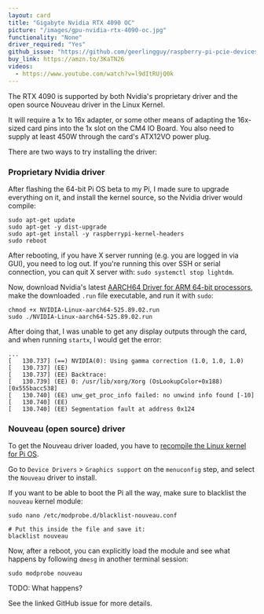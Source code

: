 ```yaml
---
layout: card
title: "Gigabyte Nvidia RTX 4090 OC"
picture: "/images/gpu-nvidia-rtx-4090-oc.jpg"
functionality: "None"
driver_required: "Yes"
github_issue: "https://github.com/geerlingguy/raspberry-pi-pcie-devices/issues/504"
buy_link: https://amzn.to/3KaTN26
videos:
  - https://www.youtube.com/watch?v=l9dItRUjQ0k
---
```

The RTX 4090 is supported by both Nvidia's proprietary driver and the open source Nouveau driver in the Linux Kernel.

It will require a 1x to 16x adapter, or some other means of adapting the 16x-sized card pins into the 1x slot on the CM4 IO Board. You also need to supply at least 450W through the card's ATX12VO power plug.

There are two ways to try installing the driver:

### Proprietary Nvidia driver

After flashing the 64-bit Pi OS beta to my Pi, I made sure to upgrade everything on it, and install the kernel source, so the Nvidia driver would compile:

```
sudo apt-get update
sudo apt-get -y dist-upgrade
sudo apt-get install -y raspberrypi-kernel-headers
sudo reboot
```

After rebooting, if you have X server running (e.g. you are logged in via GUI), you need to log out. If you're running this over SSH or serial connection, you can quit X server with: `sudo systemctl stop lightdm`.

Now, download Nvidia's latest [AARCH64 Driver for ARM 64-bit processors](https://www.nvidia.com/en-us/drivers/unix/linux-aarch64-archive/), make the downloaded `.run` file executable, and run it with `sudo`:

```
chmod +x NVIDIA-Linux-aarch64-525.89.02.run
sudo ./NVIDIA-Linux-aarch64-525.89.02.run
```

After doing that, I was unable to get any display outputs through the card, and when running `startx`, I would get the error:

```
...
[   130.737] (==) NVIDIA(0): Using gamma correction (1.0, 1.0, 1.0)
[   130.737] (EE) 
[   130.737] (EE) Backtrace:
[   130.739] (EE) 0: /usr/lib/xorg/Xorg (OsLookupColor+0x188) [0x555bacc538]
[   130.740] (EE) unw_get_proc_info failed: no unwind info found [-10]
[   130.740] (EE) 
[   130.740] (EE) Segmentation fault at address 0x124
```

### Nouveau (open source) driver

To get the Nouveau driver loaded, you have to [recompile the Linux kernel for Pi OS](https://github.com/geerlingguy/raspberry-pi-pcie-devices/tree/master/extras/cross-compile).

Go to `Device Drivers` > `Graphics support` on the `menuconfig` step, and select the `Nouveau` driver to install.

If you want to be able to boot the Pi all the way, make sure to blacklist the `nouveau` kernel module:

```
sudo nano /etc/modprobe.d/blacklist-nouveau.conf

# Put this inside the file and save it:
blacklist nouveau
```

Now, after a reboot, you can explicitly load the module and see what happens by following `dmesg` in another terminal session:

```
sudo modprobe nouveau
```

TODO: What happens?

See the linked GitHub issue for more details.
